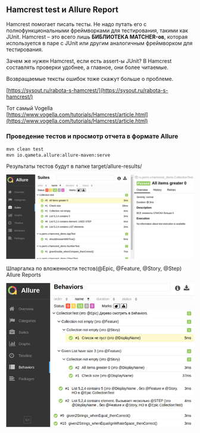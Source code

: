 ## Hamcrest test и Allure Report

Hamcrest помогает писать тесты. Не надо путать его с полнофункциональными фреймворками для тестирования, 
такими как JUnit. Hamcrest – это всего лишь **БИБЛИОТЕКА MATCHER-ов**, которая используется в паре с JUnit 
или другим аналогичным фреймворком для тестирования.

Зачем же нужен Hamcrest, если есть assert-ы JUnit? 
В Hamcrest составлять проверки удобнее, а главное, они более читаемые.

Возвращаемые тексты ошибок тоже скажут больше о проблеме.

[https://sysout.ru/rabota-s-hamcrest/](https://sysout.ru/rabota-s-hamcrest/)

Тот самый Vogella
[https://www.vogella.com/tutorials/Hamcrest/article.html](https://www.vogella.com/tutorials/Hamcrest/article.html)

### Проведение тестов и просмотр отчета в формате Allure

```shell
mvn clean test
mvn io.qameta.allure:allure-maven:serve
```

Результаты тестов будут в папке target/allure-results/

![Allure report](doc/img.png)

Шпаргалка по вложенности тестов(@Epic, @Feature, @Story, @Step) Allure Reports

![Вложенность тестов(@Epic, @Feature, @Story, @Step) Allure Reports](doc/hierarchy_of_allure.png)
